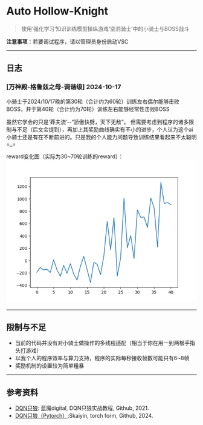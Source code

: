 # Auto Hollow-Knight

>使用‘强化学习’知识训练模型操纵游戏‘空洞骑士’中的小骑士与BOSS战斗

**注意事项**：若要调试程序，请以管理员身份启动VSC

---

## 日志

### [万神殿-格鲁兹之母-调谐级] 2024-10-17

小骑士于2024/10/17晚的第30轮（合计约为60轮）训练左右偶尔能够击败BOSS，并于第40轮（合计约为70轮）训练左右能够经常性击败BOSS

虽然它学会的只是‘莽夫流’--“骄傲快劈，天下无敌”。
但需要考虑到程序的诸多限制与不足（后文会提到），再加上其奖励曲线确实有不小的进步，个人认为这个ai小骑士还是有在不断前进的。只是我的个人能力问题导致训练结果看起来不太聪明=_=

reward变化图（实际为30~70轮训练的reward）：
![alt text](backend/rsc/images/3rd_try_2024_10_17/reward_40.png)

---

## 限制与不足

- 当前的代码并没有对小骑士做操作的多线程适配（相当于你在用一到两根手指头打游戏）
- 以我个人的程序效率与算力支持，程序的实际每秒接收帧数可能只有6~8帧
- 奖励机制的设置较为简单粗暴

---

## 参考资料

- [DQN只狼](https://github.com/analoganddigital/DQN_play_sekiro/blob/main/README.md): 蓝魔digital, DQN只狼实战教程, Github, 2021.
- [DQN只狼（Pytorch）](https://github.com/Skaiyin/DQN_play_blood):Skaiyin, torch form, Github, 2024.
